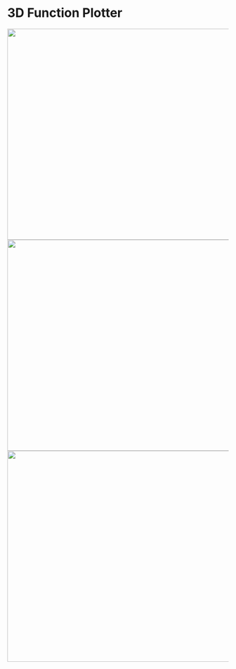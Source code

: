 # 3D Function Plotter
<img src="https://github.com/Queriii/3DFunctionPlotter/assets/88565070/32aabc84-1753-4e04-bed7-7efb23144fab" width="700" height="480">
<img src="https://github.com/Queriii/3DFunctionPlotter/assets/88565070/261a4d5e-07de-4ee2-a11d-41733ba5ae5b" width="700" height="480">
<img src="https://github.com/Queriii/3DFunctionPlotter/assets/88565070/49c42d77-fc66-4a90-af81-6dabffc1f88d" width="700" height="480">

